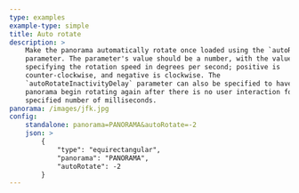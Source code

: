 ```yaml
---
type: examples
example-type: simple
title: Auto rotate
description: >
    Make the panorama automatically rotate once loaded using the `autoRotate`
    parameter. The parameter's value should be a number, with the value
    specifying the rotation speed in degrees per second; positive is
    counter-clockwise, and negative is clockwise. The
    `autoRotateInactivityDelay` parameter can also be specified to have the
    panorama begin rotating again after there is no user interaction for the
    specified number of milliseconds.
panorama: /images/jfk.jpg
config:
    standalone: panorama=PANORAMA&autoRotate=-2
    json: >
        {
            "type": "equirectangular",
            "panorama": "PANORAMA",
            "autoRotate": -2
        }
---
```

